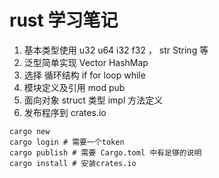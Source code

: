 # rust 学习笔记

1. 基本类型使用 u32 u64 i32 f32 ， str String 等
2. 泛型简单实现 Vector HashMap
3. 选择 循环结构 if for loop while
4. 模块定义及引用 mod pub
5. 面向对象 struct 类型 impl 方法定义
6. 发布程序到 crates.io

```shell
cargo new 
cargo login # 需要一个token 
cargo publish # 需要 Cargo.toml 中有足够的说明
cargo install # 安装crates.io 
```
